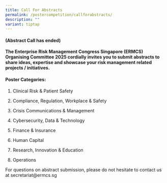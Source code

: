 ```yaml
---
title: Call For Abstracts
permalink: /postercompetition/callforabstracts/
description: ""
variant: tiptap
---
```

<h4><strong>(Abstract Call has ended)</strong></h4>
<p><strong>The Enterprise Risk Management Congress Singapore (ERMCS) Organising Committee 2025 cordially invites you to submit abstracts to share ideas, expertise and showcase your risk management related projects / initiatives.</strong>
</p>
<h4><strong>Poster Categories:</strong></h4>
<ol data-tight="true" class="tight">
<li>
<p>Clinical Risk &amp; Patient Safety</p>
</li>
<li>
<p>Compliance, Regulation, Workplace &amp; Safety</p>
</li>
<li>
<p>Crisis Communications &amp; Management</p>
</li>
<li>
<p>Cybersecurity, Data &amp; Technology</p>
</li>
<li>
<p>Finance &amp; Insurance</p>
</li>
<li>
<p>Human Capital</p>
</li>
<li>
<p>Research, Innovation &amp; Education</p>
</li>
<li>
<p>Operations</p>
</li>
</ol>
<p>For questions on abstract submission, please do not hesitate to contact
us at secretariat@ermcs.sg</p>
<p></p>